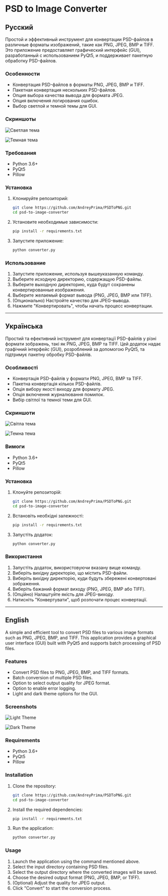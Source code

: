 # PSD to Image Converter

## Русский

Простой и эффективный инструмент для конвертации PSD-файлов в различные форматы изображений, такие как PNG, JPEG, BMP и TIFF. Это приложение предоставляет графический интерфейс (GUI), разработанный с использованием PyQt5, и поддерживает пакетную обработку PSD-файлов.

### Особенности
- Конвертация PSD-файлов в форматы PNG, JPEG, BMP и TIFF.
- Пакетная конвертация нескольких PSD-файлов.
- Опция выбора качества вывода для формата JPEG.
- Опция включения логирования ошибок.
- Выбор светлой и темной темы для GUI.

### Скриншоты
![Светлая тема](https://github.com/AndreyPrima/PSDToPNG/raw/main/Screenshots/Light_Theme.png/)

![Темная тема](https://github.com/AndreyPrima/PSDToPNG/raw/main/Screenshots/Black_Theme.png/)

### Требования
- Python 3.6+
- PyQt5
- Pillow

### Установка

1. Клонируйте репозиторий:
   ```bash
   git clone https://github.com/AndreyPrima/PSDToPNG.git
   cd psd-to-image-converter
   ```
2. Установите необходимые зависимости:
   ```bash
   pip install -r requirements.txt
   ```
3. Запустите приложение:
   ```bash
   python converter.py
   ```

### Использование
1. Запустите приложение, используя вышеуказанную команду.
2. Выберите исходную директорию, содержащую PSD-файлы.
3. Выберите выходную директорию, куда будут сохранены конвертированные изображения.
4. Выберите желаемый формат вывода (PNG, JPEG, BMP или TIFF).
5. (Опционально) Настройте качество для JPEG-вывода.
6. Нажмите "Конвертировать", чтобы начать процесс конвертации.

---

## Українська

Простий та ефективний інструмент для конвертації PSD-файлів у різні формати зображень, такі як PNG, JPEG, BMP та TIFF. Цей додаток надає графічний інтерфейс (GUI), розроблений за допомогою PyQt5, та підтримує пакетну обробку PSD-файлів.

### Особливості
- Конвертація PSD-файлів у формати PNG, JPEG, BMP та TIFF.
- Пакетна конвертація кількох PSD-файлів.
- Опція вибору якості виходу для формату JPEG.
- Опція включення журналювання помилок.
- Вибір світлої та темної теми для GUI.

### Скриншоти
![Світла тема](https://github.com/AndreyPrima/PSDToPNG/raw/main/Screenshots/Light_Theme.png/)

![Темна тема](https://github.com/AndreyPrima/PSDToPNG/raw/main/Screenshots/Black_Theme.png/)

### Вимоги
- Python 3.6+
- PyQt5
- Pillow

### Установка

1. Клонуйте репозиторій:
   ```bash
   git clone https://github.com/AndreyPrima/PSDToPNG.git
   cd psd-to-image-converter
   ```
2. Встановіть необхідні залежності:
   ```bash
   pip install -r requirements.txt
   ```
3. Запустіть додаток:
   ```bash
   python converter.py
   ```

### Використання
1. Запустіть додаток, використовуючи вказану вище команду.
2. Виберіть вихідну директорію, що містить PSD-файли.
3. Виберіть вихідну директорію, куди будуть збережені конвертовані зображення.
4. Виберіть бажаний формат виходу (PNG, JPEG, BMP або TIFF).
5. (Опційно) Налаштуйте якість для JPEG-виходу.
6. Натисніть "Конвертувати", щоб розпочати процес конвертації.

---

## English

A simple and efficient tool to convert PSD files to various image formats such as PNG, JPEG, BMP, and TIFF. This application provides a graphical user interface (GUI) built with PyQt5 and supports batch processing of PSD files.

### Features
- Convert PSD files to PNG, JPEG, BMP, and TIFF formats.
- Batch conversion of multiple PSD files.
- Option to select output quality for JPEG format.
- Option to enable error logging.
- Light and dark theme options for the GUI.

### Screenshots
![Light Theme](https://github.com/AndreyPrima/PSDToPNG/raw/main/Screenshots/Light_Theme.png/)

![Dark Theme](https://github.com/AndreyPrima/PSDToPNG/raw/main/Screenshots/Black_Theme.png/)

### Requirements
- Python 3.6+
- PyQt5
- Pillow

### Installation

1. Clone the repository:
   ```bash
   git clone https://github.com/AndreyPrima/PSDToPNG.git
   cd psd-to-image-converter
   ```
2. Install the required dependencies:
   ```bash
   pip install -r requirements.txt
   ```
3. Run the application:
   ```bash
   python converter.py
   ```

### Usage
1. Launch the application using the command mentioned above.
2. Select the input directory containing PSD files.
3. Select the output directory where the converted images will be saved.
4. Choose the desired output format (PNG, JPEG, BMP, or TIFF).
5. (Optional) Adjust the quality for JPEG output.
6. Click "Convert" to start the conversion process.
